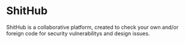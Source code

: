 # ShitHub
ShitHub is a collaborative platform, created to check your own and/or foreign code for security vulnerabilitys and design issues.
